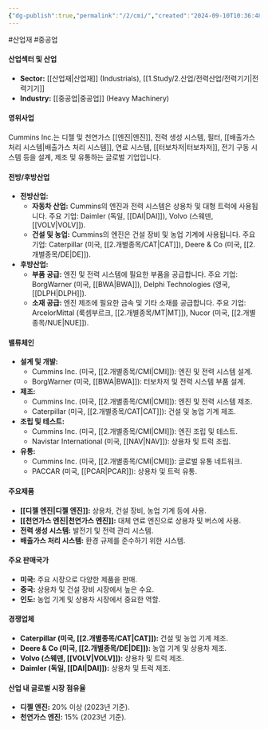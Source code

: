```yaml
---
{"dg-publish":true,"permalink":"/2/cmi/","created":"2024-09-10T10:36:48.210+09:00","updated":"2025-06-03T20:05:58.313+09:00"}
---
```


#산업재 #중공업 

#### 산업섹터 및 산업

- **Sector:** [[산업재\|산업재]] (Industrials), [[1.Study/2.산업/전력산업/전력기기\|전력기기]]
- **Industry:** [[중공업\|중공업]] (Heavy Machinery)

#### 영위사업

Cummins Inc.는 디젤 및 천연가스 [[엔진\|엔진]], 전력 생성 시스템, 필터, [[배출가스 처리 시스템\|배출가스 처리 시스템]], 연료 시스템, [[터보차저\|터보차저]], 전기 구동 시스템 등을 설계, 제조 및 유통하는 글로벌 기업입니다.

#### 전방/후방산업

- **전방산업:**
    - **자동차 산업:** Cummins의 엔진과 전력 시스템은 상용차 및 대형 트럭에 사용됩니다. 주요 기업: Daimler (독일, [[DAI\|DAI]]), Volvo (스웨덴, [[VOLV\|VOLV]]).
    - **건설 및 농업:** Cummins의 엔진은 건설 장비 및 농업 기계에 사용됩니다. 주요 기업: Caterpillar (미국, [[2.개별종목/CAT\|CAT]]), Deere & Co (미국, [[2.개별종목/DE\|DE]]).
- **후방산업:**
    - **부품 공급:** 엔진 및 전력 시스템에 필요한 부품을 공급합니다. 주요 기업: BorgWarner (미국, [[BWA\|BWA]]), Delphi Technologies (영국, [[DLPH\|DLPH]]).
    - **소재 공급:** 엔진 제조에 필요한 금속 및 기타 소재를 공급합니다. 주요 기업: ArcelorMittal (룩셈부르크, [[2.개별종목/MT\|MT]]), Nucor (미국, [[2.개별종목/NUE\|NUE]]).

#### 밸류체인

- **설계 및 개발:**
    - Cummins Inc. (미국, [[2.개별종목/CMI\|CMI]]): 엔진 및 전력 시스템 설계.
    - BorgWarner (미국, [[BWA\|BWA]]): 터보차저 및 전력 시스템 부품 설계.
- **제조:**
    - Cummins Inc. (미국, [[2.개별종목/CMI\|CMI]]): 엔진 및 전력 시스템 제조.
    - Caterpillar (미국, [[2.개별종목/CAT\|CAT]]): 건설 및 농업 기계 제조.
- **조립 및 테스트:**
    - Cummins Inc. (미국, [[2.개별종목/CMI\|CMI]]): 엔진 조립 및 테스트.
    - Navistar International (미국, [[NAV\|NAV]]): 상용차 및 트럭 조립.
- **유통:**
    - Cummins Inc. (미국, [[2.개별종목/CMI\|CMI]]): 글로벌 유통 네트워크.
    - PACCAR (미국, [[PCAR\|PCAR]]): 상용차 및 트럭 유통.

#### 주요제품

- **[[디젤 엔진\|디젤 엔진]]:** 상용차, 건설 장비, 농업 기계 등에 사용.
- **[[천연가스 엔진\|천연가스 엔진]]:** 대체 연료 엔진으로 상용차 및 버스에 사용.
- **전력 생성 시스템:** 발전기 및 전력 관리 시스템.
- **배출가스 처리 시스템:** 환경 규제를 준수하기 위한 시스템.

#### 주요 판매국가

- **미국:** 주요 시장으로 다양한 제품을 판매.
- **중국:** 상용차 및 건설 장비 시장에서 높은 수요.
- **인도:** 농업 기계 및 상용차 시장에서 중요한 역할.

#### 경쟁업체

- **Caterpillar (미국, [[2.개별종목/CAT\|CAT]]):** 건설 및 농업 기계 제조.
- **Deere & Co (미국, [[2.개별종목/DE\|DE]]):** 농업 기계 및 상용차 제조.
- **Volvo (스웨덴, [[VOLV\|VOLV]]):** 상용차 및 트럭 제조.
- **Daimler (독일, [[DAI\|DAI]]):** 상용차 및 트럭 제조.

#### 산업 내 글로벌 시장 점유율

- **디젤 엔진:** 20% 이상 (2023년 기준).
- **천연가스 엔진:** 15% (2023년 기준).